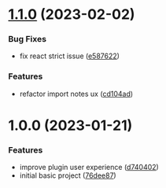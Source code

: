 # [1.1.0](https://github.com/ahonn/logseq-plugin-weread-importer/compare/v1.0.0...v1.1.0) (2023-02-02)


### Bug Fixes

* fix react strict issue ([e587622](https://github.com/ahonn/logseq-plugin-weread-importer/commit/e5876224b318e3c25d4de62959021c068bea5074))


### Features

* refactor import notes ux ([cd104ad](https://github.com/ahonn/logseq-plugin-weread-importer/commit/cd104ad70dff47db991b5fc0583306e3bde73303))

# 1.0.0 (2023-01-21)


### Features

* improve plugin user experience ([d740402](https://github.com/ahonn/logseq-plugin-weread-importer/commit/d740402b837c858290f055e1189edf9e9d13a9e6))
* initial basic project ([76dee87](https://github.com/ahonn/logseq-plugin-weread-importer/commit/76dee875e1ccc2af876507465f0652685588a8a5))

